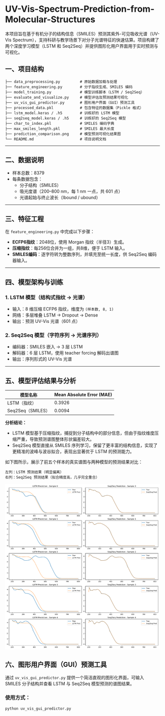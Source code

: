 # UV-Vis-Spectrum-Prediction-from-Molecular-Structures
本项目旨在基于有机分子的结构信息（SMILES）预测其紫外-可见吸收光谱（UV-Vis Spectrum），支持科研与教学场景下对分子光谱特征的快速估算。项目构建了两个深度学习模型（LSTM 和 Seq2Seq）并提供图形化用户界面用于实时预测与可视化。
## 一、项目结构

```
├── data_preprocessing.py         # 原始数据加载与处理
├── feature_engineering.py        # 分子指纹生成、SMILES 编码
├── model_training.py             # 模型训练脚本（LSTM / Seq2Seq）
├── evaluate_and_visualize.py     # 模型评估及预测结果可视化
├── uv_vis_gui_predictor.py       # 图形用户界面（GUI）预测工具
├── processed_data.pkl            # 包含特征的数据集（Pickle 格式）
├── lstm_model.keras / .h5        # 训练好的 LSTM 模型
├── seq2seq_model.keras / .h5     # 训练好的 Seq2Seq 模型
├── char_to_index.pkl             # SMILES 编码字典
├── max_smiles_length.pkl         # SMILES 最大长度
├── prediction_comparison.png     # 模型预测可视化结果图
└── README.md                     # 项目说明文档
```

---

## 二、数据说明

- 样本总数：8379
- 每条数据包含：
  - 分子结构（SMILES）
  - 吸光度谱（200–800 nm，每 1 nm 一点，共 601 点）
  - 光谱起始与终止波长（lbound / ubound）

---

## 三、特征工程

在 `feature_engineering.py` 中完成以下步骤：

- **ECFP6指纹**：2048位，使用 Morgan 指纹（半径3）生成。
- **压缩指纹**：每256位合并为一组，共8维，便于 LSTM 输入。
- **SMILES编码**：逐字符转为整数序列，并填充至统一长度，供 Seq2Seq 编码器输入。

---

## 四、模型架构与训练

### 1. LSTM 模型（结构式指纹 → 光谱）

- 输入：8 维压缩 ECFP6 指纹，维度为 `(样本数, 8, 1)`
- 网络：多层堆叠 LSTM → Dropout → Dense
- 输出：预测 UV-Vis 光谱（601 点）

### 2. Seq2Seq 模型（字符序列 → 光谱序列）

- 编码器：SMILES 嵌入 → 3 层 LSTM
- 解码器：6 层 LSTM，使用 teacher forcing 解码出谱图
- 输出：序列形式的 UV-Vis 光谱

---
## 五、模型评估结果与分析

| 模型名称           | Mean Absolute Error (MAE) |
|--------------------|----------------------------|
| LSTM（指纹）       | 0.3926                     |
| Seq2Seq（SMILES）  | 0.0094                     |

**分析结论：**

- LSTM 模型基于压缩指纹，捕捉到分子结构中的部分信息，但由于指纹维度压缩严重，导致预测谱图整体形状偏差较大。
- Seq2Seq 模型直接从 SMILES 序列学习，保留了更丰富的结构信息，实现了更精准的波峰与波谷拟合，表现出显著优于 LSTM 的预测能力。

如下图所示，展示了前五个样本的真实谱图与两种模型的预测结果对比：

```
左列：LSTM 预测结果（明显偏离）  
右列：Seq2Seq 预测结果（拟合精度高，几乎完全重合）
```

![模型预测结果对比图（更新版）](prediction_comparison.png)


## 六、图形用户界面（GUI）预测工具

通过 `uv_vis_gui_predictor.py` 提供一个简洁直观的图形化界面，可输入 SMILES 分子结构并查看 LSTM 与 Seq2Seq 模型预测的谱图结果。

### 使用方式：

```bash
python uv_vis_gui_predictor.py

